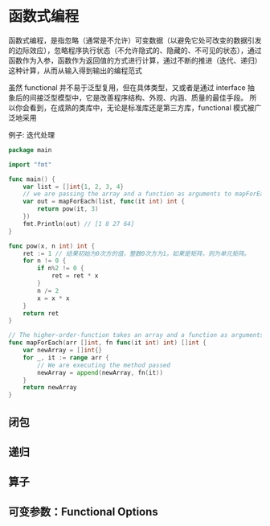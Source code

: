 # 函数式编程

函数式编程，是指忽略（通常是不允许）可变数据（以避免它处可改变的数据引发的边际效应），忽略程序执行状态（不允许隐式的、隐藏的、不可见的状态），通过函数作为入参，函数作为返回值的方式进行计算，通过不断的推进（迭代、递归）这种计算，从而从输入得到输出的编程范式

虽然 functional 并不易于泛型复用，但在具体类型，又或者是通过 interface 抽象后的间接泛型模型中，它是改善程序结构、外观、内涵、质量的最佳手段。
所以你会看到，在成熟的类库中，无论是标准库还是第三方库，functional 模式被广泛地采用

例子: 迭代处理

```go
package main

import "fmt"

func main() {
	var list = []int{1, 2, 3, 4}
	// we are passing the array and a function as arguments to mapForEach method.
	var out = mapForEach(list, func(it int) int {
		return pow(it, 3)
	})
	fmt.Println(out) // [1 8 27 64]
}

func pow(x, n int) int {
	ret := 1 // 结果初始为0次方的值，整数0次方为1。如果是矩阵，则为单元矩阵。
	for n != 0 {
		if n%2 != 0 {
			ret = ret * x
		}
		n /= 2
		x = x * x
	}
	return ret
}

// The higher-order-function takes an array and a function as arguments
func mapForEach(arr []int, fn func(it int) int) []int {
	var newArray = []int{}
	for _, it := range arr {
		// We are executing the method passed
		newArray = append(newArray, fn(it))
	}
	return newArray
}
```

## 闭包

## 递归

## 算子

## 可变参数：Functional Options


